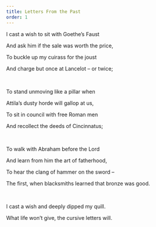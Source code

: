 ```yaml
---
title: Letters From the Past
order: 1
---
```






I cast a wish to sit with Goethe’s Faust

And ask him if the sale was worth the price,

To buckle up my cuirass for the joust

And charge but once at Lancelot – or twice;

 

To stand unmoving like a pillar when

Attila’s dusty horde will gallop at us,

To sit in council with free Roman men

And recollect the deeds of Cincinnatus;

 

To walk with Abraham before the Lord

And learn from him the art of fatherhood,

To hear the clang of hammer on the sword –

The first, when blacksmiths learned that bronze was good.

 

I cast a wish and deeply dipped my quill.

What life won’t give, the cursive letters will.

